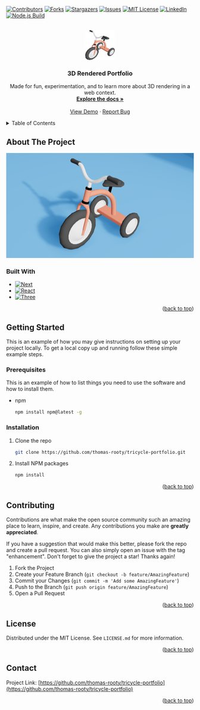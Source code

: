 <a name="readme-top"></a>
[![Contributors][contributors-shield]][contributors-url]
[![Forks][forks-shield]][forks-url]
[![Stargazers][stars-shield]][stars-url]
[![Issues][issues-shield]][issues-url]
[![MIT License][license-shield]][license-url]
[![LinkedIn][linkedin-shield]][linkedin-url]
[![Node.js Build](https://github.com/thomas-rooty/3d-portfolio/actions/workflows/node.js.yml/badge.svg?branch=main&event=push)](https://github.com/thomas-rooty/3d-portfolio/actions/workflows/node.js.yml)

<!-- PROJECT LOGO -->
<br />
<div align="center">
  <a href="https://github.com/thomas-rooty/tricycle-portfolio">
    <img src="public/assets/icons/tricycle.png" alt="Logo" width="80" height="80">
  </a>

<h3 align="center">3D Rendered Portfolio</h3>

  <p align="center">
    Made for fun, experimentation, and to learn more about 3D rendering in a web context.
    <br />
    <a href="https://62f4c86d2f8ca00d4519f010-rgufjtuukc.chromatic.com/"><strong>Explore the docs »</strong></a>
    <br />
    <br />
    <a href="https://3d.tcaron.fr">View Demo</a>
    ·
    <a href="https://github.com/thomas-rooty/tricycle-portfolio/issues">Report Bug</a>
    </p>
</div>



<!-- TABLE OF CONTENTS -->
<details>
  <summary>Table of Contents</summary>
  <ol>
    <li>
      <a href="#about-the-project">About The Project</a>
      <ul>
        <li><a href="#built-with">Built With</a></li>
      </ul>
    </li>
    <li>
      <a href="#getting-started">Getting Started</a>
      <ul>
        <li><a href="#prerequisites">Prerequisites</a></li>
        <li><a href="#installation">Installation</a></li>
      </ul>
    </li>
    <li><a href="#contributing">Contributing</a></li>
    <li><a href="#license">License</a></li>
    <li><a href="#contact">Contact</a></li>
  </ol>
</details>



<!-- ABOUT THE PROJECT -->

## About The Project

[![Product Name Screen Shot][product-screenshot]](https://3d.tcaron.fr)

### Built With

* [![Next][Next.js]][Next-url]
* [![React][React.js]][React-url]
* [![Three][Three.js]][Three-url]

<p align="right">(<a href="#readme-top">back to top</a>)</p>

<!-- GETTING STARTED -->

## Getting Started

This is an example of how you may give instructions on setting up your project locally.
To get a local copy up and running follow these simple example steps.

### Prerequisites

This is an example of how to list things you need to use the software and how to install them.

* npm
  ```sh
  npm install npm@latest -g
  ```

### Installation

1. Clone the repo
   ```sh
   git clone https://github.com/thomas-rooty/tricycle-portfolio.git
   ```
2. Install NPM packages
   ```sh
   npm install
   ```

<p align="right">(<a href="#readme-top">back to top</a>)</p>



<!-- CONTRIBUTING -->

## Contributing

Contributions are what make the open source community such an amazing place to learn, inspire, and create. Any
contributions you make are **greatly appreciated**.

If you have a suggestion that would make this better, please fork the repo and create a pull request. You can also
simply open an issue with the tag "enhancement".
Don't forget to give the project a star! Thanks again!

1. Fork the Project
2. Create your Feature Branch (`git checkout -b feature/AmazingFeature`)
3. Commit your Changes (`git commit -m 'Add some AmazingFeature'`)
4. Push to the Branch (`git push origin feature/AmazingFeature`)
5. Open a Pull Request

<p align="right">(<a href="#readme-top">back to top</a>)</p>



<!-- LICENSE -->

## License

Distributed under the MIT License. See `LICENSE.md` for more information.

<p align="right">(<a href="#readme-top">back to top</a>)</p>



<!-- CONTACT -->

## Contact

Project Link: [https://github.com/thomas-rooty/tricycle-portfolio](https://github.com/thomas-rooty/tricycle-portfolio)


<p align="right">(<a href="#readme-top">back to top</a>)</p>



<!-- MARKDOWN LINKS & IMAGES -->
<!-- https://www.markdownguide.org/basic-syntax/#reference-style-links -->

[contributors-shield]: https://img.shields.io/github/contributors/thomas-rooty/tricycle-portfolio.svg?style=for-the-badge

[contributors-url]: https://github.com/thomas-rooty/tricycle-portfolio/graphs/contributors

[forks-shield]: https://img.shields.io/github/forks/thomas-rooty/tricycle-portfolio.svg?style=for-the-badge

[forks-url]: https://github.com/thomas-rooty/tricycle-portfolio/network/members

[stars-shield]: https://img.shields.io/github/stars/thomas-rooty/tricycle-portfolio.svg?style=for-the-badge

[stars-url]: https://github.com/thomas-rooty/tricycle-portfolio/stargazers

[issues-shield]: https://img.shields.io/github/issues/thomas-rooty/tricycle-portfolio.svg?style=for-the-badge

[issues-url]: https://github.com/thomas-rooty/tricycle-portfolio/issues

[license-shield]: https://img.shields.io/badge/license-MIT-blue?style=for-the-badge

[license-url]: https://github.com/thomas-rooty/tricycle-portfolio/blob/production/LICENSE.md

[linkedin-shield]: https://img.shields.io/badge/-LinkedIn-black.svg?style=for-the-badge&logo=linkedin&colorB=555

[linkedin-url]: https://www.linkedin.com/in/dev-thomas-caron/

[product-screenshot]: /public/assets/icons/banner.png

[Next.js]: https://img.shields.io/badge/next.js-000000?style=for-the-badge&logo=nextdotjs&logoColor=white

[Next-url]: https://nextjs.org/

[React.js]: https://img.shields.io/badge/React-20232A?style=for-the-badge&logo=react&logoColor=61DAFB

[React-url]: https://reactjs.org/

[Three.js]: https://img.shields.io/badge/THREE-.JS-black

[Three-url]: https://github.com/mrdoob/three.js/

[Vue.js]: https://img.shields.io/badge/Vue.js-35495E?style=for-the-badge&logo=vuedotjs&logoColor=4FC08D

[Vue-url]: https://vuejs.org/

[Angular.io]: https://img.shields.io/badge/Angular-DD0031?style=for-the-badge&logo=angular&logoColor=white

[Angular-url]: https://angular.io/

[Svelte.dev]: https://img.shields.io/badge/Svelte-4A4A55?style=for-the-badge&logo=svelte&logoColor=FF3E00

[Svelte-url]: https://svelte.dev/

[Laravel.com]: https://img.shields.io/badge/Laravel-FF2D20?style=for-the-badge&logo=laravel&logoColor=white

[Laravel-url]: https://laravel.com

[Bootstrap.com]: https://img.shields.io/badge/Bootstrap-563D7C?style=for-the-badge&logo=bootstrap&logoColor=white

[Bootstrap-url]: https://getbootstrap.com

[JQuery.com]: https://img.shields.io/badge/jQuery-0769AD?style=for-the-badge&logo=jquery&logoColor=white

[JQuery-url]: https://jquery.com 
